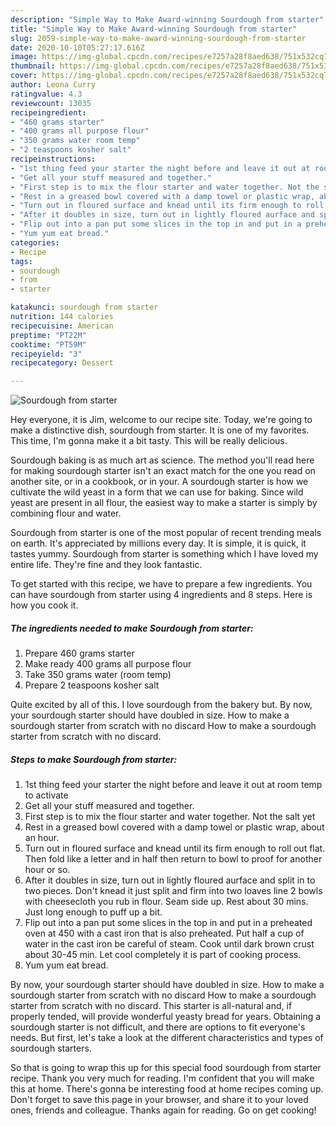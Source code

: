 ```yaml
---
description: "Simple Way to Make Award-winning Sourdough from starter"
title: "Simple Way to Make Award-winning Sourdough from starter"
slug: 2059-simple-way-to-make-award-winning-sourdough-from-starter
date: 2020-10-10T05:27:17.616Z
image: https://img-global.cpcdn.com/recipes/e7257a28f8aed638/751x532cq70/sourdough-from-starter-recipe-main-photo.jpg
thumbnail: https://img-global.cpcdn.com/recipes/e7257a28f8aed638/751x532cq70/sourdough-from-starter-recipe-main-photo.jpg
cover: https://img-global.cpcdn.com/recipes/e7257a28f8aed638/751x532cq70/sourdough-from-starter-recipe-main-photo.jpg
author: Leona Curry
ratingvalue: 4.3
reviewcount: 13035
recipeingredient:
- "460 grams starter"
- "400 grams all purpose flour"
- "350 grams water room temp"
- "2 teaspoons kosher salt"
recipeinstructions:
- "1st thing feed your starter the night before and leave it out at room temp to activate"
- "Get all your stuff measured and together."
- "First step is to mix the flour starter and water together. Not the salt yet"
- "Rest in a greased bowl covered with a damp towel or plastic wrap, about an hour."
- "Turn out in floured surface and knead until its firm enough to roll out flat. Then fold like a letter and in half then return to bowl to proof for another hour or so."
- "After it doubles in size, turn out in lightly floured aurface and split in to two pieces. Don&#39;t knead it just split and firm into two loaves line 2 bowls with cheesecloth you rub in flour. Seam side up. Rest about 30 mins. Just long enough to puff up a bit."
- "Flip out into a pan put some slices in the top in and put in a preheated oven at 450 with a cast iron that is also preheated. Put half a cup of water in the cast iron be careful of steam. Cook until dark brown crust about 30-45 min. Let cool completely it is part of cooking process."
- "Yum yum eat bread."
categories:
- Recipe
tags:
- sourdough
- from
- starter

katakunci: sourdough from starter 
nutrition: 144 calories
recipecuisine: American
preptime: "PT22M"
cooktime: "PT59M"
recipeyield: "3"
recipecategory: Dessert

---
```



![Sourdough from starter](https://img-global.cpcdn.com/recipes/e7257a28f8aed638/751x532cq70/sourdough-from-starter-recipe-main-photo.jpg)

Hey everyone, it is Jim, welcome to our recipe site. Today, we're going to make a distinctive dish, sourdough from starter. It is one of my favorites. This time, I'm gonna make it a bit tasty. This will be really delicious.

Sourdough baking is as much art as science. The method you&#39;ll read here for making sourdough starter isn&#39;t an exact match for the one you read on another site, or in a cookbook, or in your. A sourdough starter is how we cultivate the wild yeast in a form that we can use for baking. Since wild yeast are present in all flour, the easiest way to make a starter is simply by combining flour and water.

Sourdough from starter is one of the most popular of recent trending meals on earth. It's appreciated by millions every day. It is simple, it is quick, it tastes yummy. Sourdough from starter is something which I have loved my entire life. They're fine and they look fantastic.


To get started with this recipe, we have to prepare a few ingredients. You can have sourdough from starter using 4 ingredients and 8 steps. Here is how you cook it.

<!--inarticleads1-->

##### The ingredients needed to make Sourdough from starter:

1. Prepare 460 grams starter
1. Make ready 400 grams all purpose flour
1. Take 350 grams water (room temp)
1. Prepare 2 teaspoons kosher salt


Quite excited by all of this. I love sourdough from the bakery but. By now, your sourdough starter should have doubled in size. How to make a sourdough starter from scratch with no discard How to make a sourdough starter from scratch with no discard. 

<!--inarticleads2-->

##### Steps to make Sourdough from starter:

1. 1st thing feed your starter the night before and leave it out at room temp to activate
1. Get all your stuff measured and together.
1. First step is to mix the flour starter and water together. Not the salt yet
1. Rest in a greased bowl covered with a damp towel or plastic wrap, about an hour.
1. Turn out in floured surface and knead until its firm enough to roll out flat. Then fold like a letter and in half then return to bowl to proof for another hour or so.
1. After it doubles in size, turn out in lightly floured aurface and split in to two pieces. Don&#39;t knead it just split and firm into two loaves line 2 bowls with cheesecloth you rub in flour. Seam side up. Rest about 30 mins. Just long enough to puff up a bit.
1. Flip out into a pan put some slices in the top in and put in a preheated oven at 450 with a cast iron that is also preheated. Put half a cup of water in the cast iron be careful of steam. Cook until dark brown crust about 30-45 min. Let cool completely it is part of cooking process.
1. Yum yum eat bread.


By now, your sourdough starter should have doubled in size. How to make a sourdough starter from scratch with no discard How to make a sourdough starter from scratch with no discard. This starter is all-natural and, if properly tended, will provide wonderful yeasty bread for years. Obtaining a sourdough starter is not difficult, and there are options to fit everyone&#39;s needs. But first, let&#39;s take a look at the different characteristics and types of sourdough starters. 

So that is going to wrap this up for this special food sourdough from starter recipe. Thank you very much for reading. I'm confident that you will make this at home. There's gonna be interesting food at home recipes coming up. Don't forget to save this page in your browser, and share it to your loved ones, friends and colleague. Thanks again for reading. Go on get cooking!
